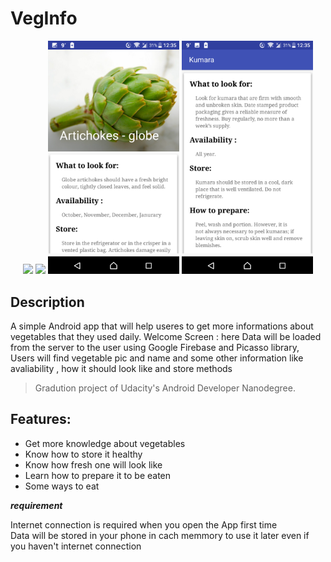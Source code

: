 # VegInfo


<p align="center">
 <img src="/screenshoot/screenshoot-1.gif" width="210"> <img src="/screenshoot/screenshoot-2.png" width="210">  <img src="/screenshoot/screenshoot-3.png" width="210">
<img src="/screenshoot/screenshoot-4.png" width="210"></p>
 
## Description

A simple Android app that will help useres to get more informations about vegetables that they used daily.
Welcome Screen : here Data will be loaded from the server to the user using Google Firebase and Picasso library,
Users will find vegetable pic and name and some other information like avaliability , how it should look like and store methods 
 
>Gradution project of Udacity's Android Developer Nanodegree.

## Features:
<ul>
<li> Get more knowledge about vegetables</li>
<li> Know how to store it healthy</li>
<li> Know how fresh one will look like</li>
<li> Learn how to prepare it to be eaten</li>
<li> Some ways to eat</li></ul>



***requirement***

Internet connection is required when you open the App first time</br>
Data will be stored in your phone in cach memmory to use it later even if you haven't internet connection
